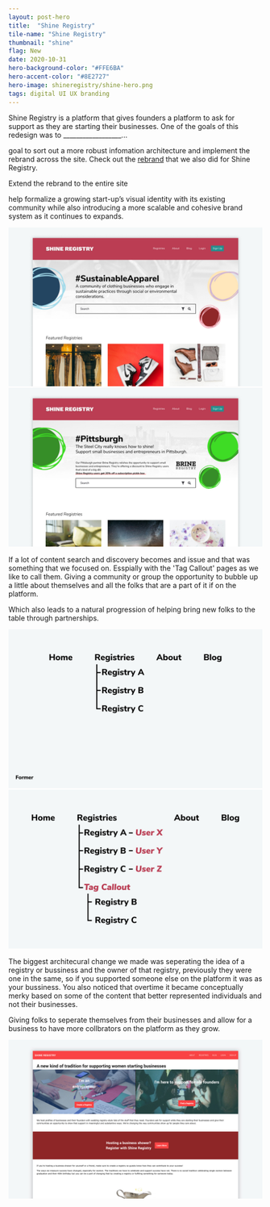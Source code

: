 ```yaml
---
layout: post-hero
title:  "Shine Registry"
tile-name: "Shine Registry"
thumbnail: "shine"
flag: New
date: 2020-10-31
hero-background-color: "#FFE6BA"
hero-accent-color: "#8E2727"
hero-image: shineregistry/shine-hero.png
tags: digital UI UX branding
---
```


<!-- <div class="grid-x grid-padding-x grid-margin-y">
  <div class="cell">
    <img src="../img/shineregistry/shine-hero.png" alt="Shine Registry's home page and a sample registry page">
  </div>
</div> -->

Shine Registry is a platform that gives founders a platform to ask for support as they are starting their businesses. One of the goals of this redesign was to __________________...

goal to sort out a more robust infomation architecture and implement the rebrand across the site. Check out the <a href="{% link _projects/shineregistrybrand.markdown %}">rebrand</a> that we also did for Shine Registry.

Extend the rebrand to the entire site

 help formalize a growing start-up’s visual identity with its existing community while also introducing a more scalable and cohesive brand system as it continues to expands.


 <div class="grid-x grid-padding-x grid-margin-y">
   <div class="cell">
     <img src="../img/shineregistry/tag-callout.jpg" alt="Tag callout page recognizing SustainableApparel">
   </div>
   <div class="cell">
     <img src="../img/shineregistry/pittsburgh-sponsored.jpg" alt="Sponsored tag callout page for Pittsburgh">
   </div>
 </div>

If a lot of content search and discovery becomes and issue and that was something that we focused on. Esspially with the 'Tag Callout' pages as we like to call them. Giving a community or group the opportunity to bubble up a little about themselves and all the folks that are a part of it if on the platform.

Which also leads to a natural progression of helping bring new folks to the table through partnerships.

<div class="grid-x grid-padding-x grid-margin-y">
  <div class="cell medium-6">
    <img src="../img/shineregistry/info-arch-former.jpg" alt="Former information architecture">
  </div>
  <div class="cell medium-6">
    <img src="../img/shineregistry/info-arch.jpg" alt="Information architecture">
  </div>
</div>

The biggest architecural change we made was seperating the idea of a registry or bussiness and the owner of that registry, previously they were one in the same, so if you supported someone else on the platform it was as your bussiness. You also noticed that overtime it became conceptually merky based on some of the content that better represented individuals and not their businesses.

Giving folks to seperate themselves from their businesses and allow for a business to have more collbrators on the platform as they grow.
<div class="grid-x grid-padding-x grid-margin-y">
  <div class="cell">
    <img src="../img/shineregistry/former-site.jpg" alt="Shine Registry's former home page">
  </div>
</div>

<!-- simple design system -->
